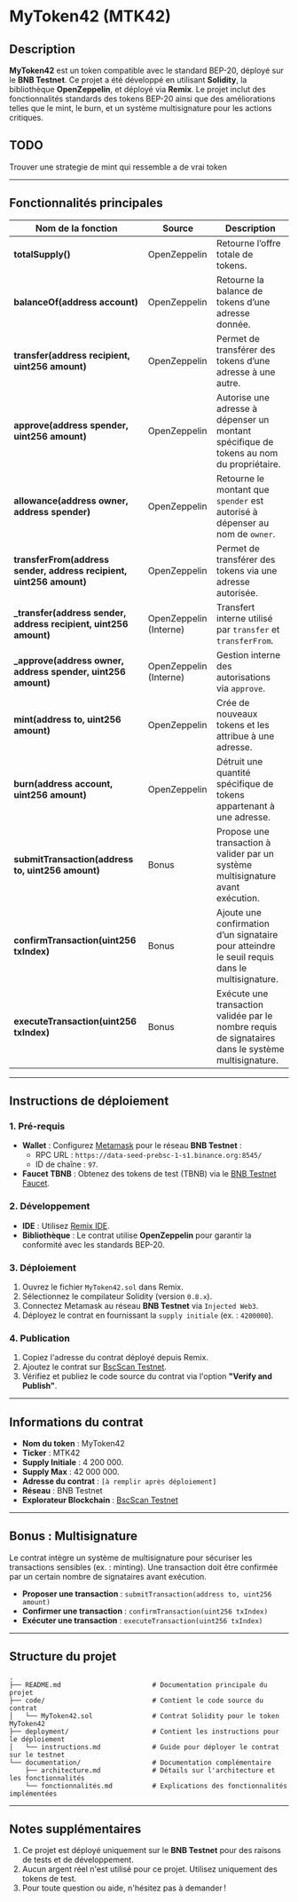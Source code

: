 # MyToken42 (MTK42)

## Description

**MyToken42** est un token compatible avec le standard BEP-20, déployé sur le **BNB Testnet**. Ce projet a été développé en utilisant **Solidity**, la bibliothèque **OpenZeppelin**, et déployé via **Remix**. Le projet inclut des fonctionnalités standards des tokens BEP-20 ainsi que des améliorations telles que le mint, le burn, et un système multisignature pour les actions critiques.

## TODO

Trouver une strategie de mint qui ressemble a de vrai token

---

## Fonctionnalités principales

| **Nom de la fonction**               | **Source**         | **Description**                                                                                   |
|--------------------------------------|--------------------|---------------------------------------------------------------------------------------------------|
| **totalSupply()**                    | OpenZeppelin       | Retourne l’offre totale de tokens.                                                              |
| **balanceOf(address account)**       | OpenZeppelin       | Retourne la balance de tokens d’une adresse donnée.                                              |
| **transfer(address recipient, uint256 amount)** | OpenZeppelin       | Permet de transférer des tokens d’une adresse à une autre.                                       |
| **approve(address spender, uint256 amount)**   | OpenZeppelin       | Autorise une adresse à dépenser un montant spécifique de tokens au nom du propriétaire.          |
| **allowance(address owner, address spender)**  | OpenZeppelin       | Retourne le montant que `spender` est autorisé à dépenser au nom de `owner`.                     |
| **transferFrom(address sender, address recipient, uint256 amount)** | OpenZeppelin | Permet de transférer des tokens via une adresse autorisée.                                       |
| **_transfer(address sender, address recipient, uint256 amount)** | OpenZeppelin (Interne) | Transfert interne utilisé par `transfer` et `transferFrom`.                                      |
| **_approve(address owner, address spender, uint256 amount)** | OpenZeppelin (Interne) | Gestion interne des autorisations via `approve`.                                                 |
| **mint(address to, uint256 amount)** | OpenZeppelin       | Crée de nouveaux tokens et les attribue à une adresse.                                           |
| **burn(address account, uint256 amount)** | OpenZeppelin       | Détruit une quantité spécifique de tokens appartenant à une adresse.                             |
| **submitTransaction(address to, uint256 amount)** | Bonus              | Propose une transaction à valider par un système multisignature avant exécution.                 |
| **confirmTransaction(uint256 txIndex)**        | Bonus              | Ajoute une confirmation d’un signataire pour atteindre le seuil requis dans le multisignature.   |
| **executeTransaction(uint256 txIndex)**        | Bonus              | Exécute une transaction validée par le nombre requis de signataires dans le système multisignature. |

---

## Instructions de déploiement

### 1. Pré-requis
- **Wallet** : Configurez [Metamask](https://metamask.io/) pour le réseau **BNB Testnet** :
  - RPC URL : `https://data-seed-prebsc-1-s1.binance.org:8545/`
  - ID de chaîne : `97`.
- **Faucet TBNB** : Obtenez des tokens de test (TBNB) via le [BNB Testnet Faucet](https://testnet.binance.org/faucet-smart).

### 2. Développement
- **IDE** : Utilisez [Remix IDE](https://remix.ethereum.org/).
- **Bibliothèque** : Le contrat utilise **OpenZeppelin** pour garantir la conformité avec les standards BEP-20.

### 3. Déploiement
1. Ouvrez le fichier `MyToken42.sol` dans Remix.
2. Sélectionnez le compilateur Solidity (version `0.8.x`).
3. Connectez Metamask au réseau **BNB Testnet** via `Injected Web3`.
4. Déployez le contrat en fournissant la `supply initiale` (ex. : `4200000`).

### 4. Publication
1. Copiez l'adresse du contrat déployé depuis Remix.
2. Ajoutez le contrat sur [BscScan Testnet](https://testnet.bscscan.com/).
3. Vérifiez et publiez le code source du contrat via l'option **"Verify and Publish"**.

---

## Informations du contrat

- **Nom du token** : MyToken42
- **Ticker** : MTK42
- **Supply Initiale** : 4 200 000.
- **Supply Max** : 42 000 000.
- **Adresse du contrat** : `[à remplir après déploiement]`
- **Réseau** : BNB Testnet
- **Explorateur Blockchain** : [BscScan Testnet](https://testnet.bscscan.com)

---

## Bonus : Multisignature

Le contrat intègre un système de multisignature pour sécuriser les transactions sensibles (ex. : minting). Une transaction doit être confirmée par un certain nombre de signataires avant exécution.

- **Proposer une transaction** : `submitTransaction(address to, uint256 amount)`
- **Confirmer une transaction** : `confirmTransaction(uint256 txIndex)`
- **Exécuter une transaction** : `executeTransaction(uint256 txIndex)`

---

## Structure du projet

```
.
├── README.md                       # Documentation principale du projet
├── code/                           # Contient le code source du contrat
│   └── MyToken42.sol               # Contrat Solidity pour le token MyToken42
├── deployment/                     # Contient les instructions pour le déploiement
│   └── instructions.md             # Guide pour déployer le contrat sur le testnet
└── documentation/                  # Documentation complémentaire
    ├── architecture.md             # Détails sur l'architecture et les fonctionnalités
    └── fonctionnalités.md          # Explications des fonctionnalités implémentées
```

---

## Notes supplémentaires

1. Ce projet est déployé uniquement sur le **BNB Testnet** pour des raisons de tests et de développement.
2. Aucun argent réel n'est utilisé pour ce projet. Utilisez uniquement des tokens de test.
3. Pour toute question ou aide, n'hésitez pas à demander !